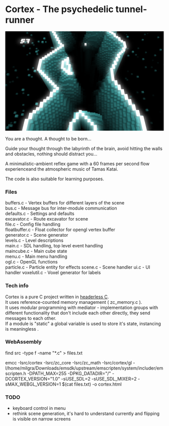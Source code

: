 # Cortex - The psychedelic tunnel-runner

![Cortex](cortex_game.png)

You are a thought. A thought to be born…

Guide your thought through the labyrinth of the brain, avoid hitting the walls and obstacles, nothing should distract you…

A minimalistic-ambient reflex game with a 60 frames per second flow experienceand the atmospheric music of Tamas Katai.

The code is also suitable for learning purposes.

### Files

buffers.c - Vertex buffers for different layers of the scene  
bus.c - Message bus for inter-module communication  
defaults.c - Settings and defaults   
excavator.c - Route excavator for scene  
file.c - Config file handling  
floatbuffer.c - Float  collector for opengl vertex buffer  
generator.c - Scene generator  
levels.c - Level descriptions  
main.c - SDL handling, top level event handling  
maincube.c - Main cube state  
menu.c - Main menu handling  
ogl.c - OpenGL functions  
particle.c - Particle entity for effects
scene.c - Scene handler
ui.c - UI handler
voxelutil.c - Voxel generator for labels

### Tech info

Cortex is a pure C project written in [headerless C](https://github.com/milgra/headerlessc).  
It uses reference-counted memory management ( zc_memory.c ).  
It uses modular programming with mediator - implementation groups with different functionality that don't include each other directly, they send messages to each other.  
If a module is "static" a global variable is used to store it's state, instancing is meaningless .  

### WebAssembly 

find src -type f -name "*.c" > files.txt

emcc -Isrc/cortex -Isrc/zc_core -Isrc/zc_math -Isrc/cortex/gl -I/home/milgra/Downloads/emsdk/upstream/emscripten/system/includer/emscripten.h -DPATH_MAX=255 -DPKG_DATADIR=\"/\" -DCORTEX_VERSION=\"1.0\" -sUSE_SDL=2 -sUSE_SDL_MIXER=2 -sMAX_WEBGL_VERSION=1 $(cat files.txt) -o cortex.html

### TODO

- keyboard control in menu  
- rethink scene generation, it's hard to understand currently and flipping is visible on narrow screens